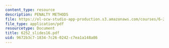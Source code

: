 ```yaml
---
content_type: resource
description: PENALTY METHODS
file: https://ol-ocw-studio-app-production.s3.amazonaws.com/courses/6-252j-nonlinear-programming-spring-2003/9672b3c718347c260242c7ea1a148a86_6252_slides16.pdf
file_type: application/pdf
resourcetype: Document
title: 6252_slides16.pdf
uid: 9672b3c7-1834-7c26-0242-c7ea1a148a86
---
```

